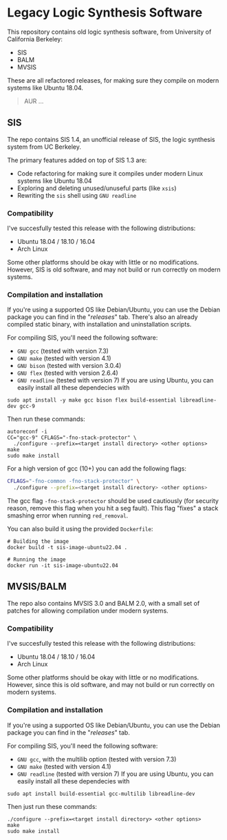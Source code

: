 # Legacy Logic Synthesis Software

This repository contains old logic synthesis software, from University of California Berkeley:
- SIS
- BALM
- MVSIS

These are all refactored releases, for making sure they compile on modern systems like Ubuntu 18.04.

> AUR ...

## SIS
The repo contains SIS 1.4, an unofficial release of SIS, the logic synthesis system from UC Berkeley.

The primary features added on top of SIS 1.3 are:
- Code refactoring for making sure it compiles under modern Linux systems like Ubuntu 18.04
- Exploring and deleting unused/unuseful parts (like `xsis`)
- Rewriting the `sis` shell using `GNU readline`

### Compatibility

I've succesfully tested this release with the following distributions:
  - Ubuntu 18.04 / 18.10 / 16.04
  - Arch Linux

Some other platforms should be okay with little or no modifications.
However, SIS is old software, and may not build or run correctly on modern systems.


### Compilation and installation
If you're using a supported OS like Debian/Ubuntu, you can use the Debian package you can find
in the "_releases_" tab.
There's also an already compiled static binary, with installation and uninstallation scripts.

For compiling SIS, you'll need the following software:
- `GNU gcc` (tested with version 7.3)
- `GNU make` (tested with version 4.1)
- `GNU bison` (tested with version 3.0.4)
- `GNU flex` (tested with version 2.6.4)
- `GNU readline` (tested with version 7)
If you are using Ubuntu, you can easily install all these dependecies with
```shell
sudo apt install -y make gcc bison flex build-essential libreadline-dev gcc-9
```

Then run these commands:

```shell
autoreconf -i
CC="gcc-9" CFLAGS="-fno-stack-protector" \
  ./configure --prefix=<target install directory> <other options>
make
sudo make install
```

For a high version of gcc (10+) you can add the following flags:

```sh
CFLAGS="-fno-common -fno-stack-protector" \
  ./configure --prefix=<target install directory> <other options>
```

The gcc flag `-fno-stack-protector` should be used cautiously (for security
reason, remove this flag when you hit a seg fault). This flag "fixes" a stack
smashing error when running `red_removal`. 

You can also build it using the provided `Dockerfile`:

```shell
# Building the image
docker build -t sis-image-ubuntu22.04 .

# Running the image
docker run -it sis-image-ubuntu22.04
```

## MVSIS/BALM
The repo also contains MVSIS 3.0 and BALM 2.0, with a small set of patches for allowing compilation
under modern systems.

### Compatibility

I've succesfully tested this release with the following distributions:
  - Ubuntu 18.04 / 18.10 / 16.04
  - Arch Linux

Some other platforms should be okay with little or no modifications.
However, since this is old software, and may not build or run correctly on modern systems.

### Compilation and installation
If you're using a supported OS like Debian/Ubuntu, you can use the Debian package you can find
in the "_releases_" tab.

For compiling SIS, you'll need the following software:
- `GNU gcc`, with the multilib option (tested with version 7.3)
- `GNU make` (tested with version 4.1)
- `GNU readline` (tested with version 7)
If you are using Ubuntu, you can easily install all these dependecies with
```shell
sudo apt install build-essential gcc-multilib libreadline-dev
```
Then just run these commands:
```shell
./configure --prefix=<target install directory> <other options>
make
sudo make install
```
